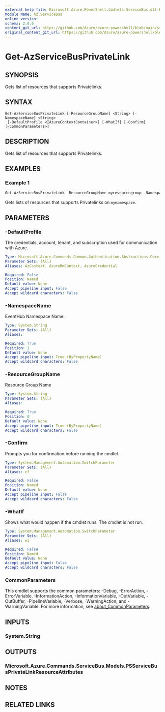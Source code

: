 ```yaml
---
external help file: Microsoft.Azure.PowerShell.Cmdlets.ServiceBus.dll-Help.xml
Module Name: Az.ServiceBus
online version: 
schema: 2.0.0
content_git_url: https://github.com/Azure/azure-powershell/blob/main/src/ServiceBus/ServiceBus/help/Get-AzServiceBusPrivateLink.md
original_content_git_url: https://github.com/Azure/azure-powershell/blob/main/src/ServiceBus/ServiceBus/help/Get-AzServiceBusPrivateLink.md
---
```


# Get-AzServiceBusPrivateLink

## SYNOPSIS
Gets list of resources that supports Privatelinks.

## SYNTAX

```
Get-AzServiceBusPrivateLink [-ResourceGroupName] <String> [-NamespaceName] <String>
 [-DefaultProfile <IAzureContextContainer>] [-WhatIf] [-Confirm] [<CommonParameters>]
```

## DESCRIPTION
Gets list of resources that supports Privatelinks.

## EXAMPLES

### Example 1
```powershell
Get-AzServiceBusPrivateLink -ResourceGroupName myresourcegroup -NamespaceName mynamespace
```

Gets lists of resources that supports Privatelinks on `mynamespace`.

## PARAMETERS

### -DefaultProfile
The credentials, account, tenant, and subscription used for communication with Azure.

```yaml
Type: Microsoft.Azure.Commands.Common.Authentication.Abstractions.Core.IAzureContextContainer
Parameter Sets: (All)
Aliases: AzContext, AzureRmContext, AzureCredential

Required: False
Position: Named
Default value: None
Accept pipeline input: False
Accept wildcard characters: False
```

### -NamespaceName
EventHub Namespace Name.

```yaml
Type: System.String
Parameter Sets: (All)
Aliases:

Required: True
Position: 1
Default value: None
Accept pipeline input: True (ByPropertyName)
Accept wildcard characters: False
```

### -ResourceGroupName
Resource Group Name

```yaml
Type: System.String
Parameter Sets: (All)
Aliases:

Required: True
Position: 0
Default value: None
Accept pipeline input: True (ByPropertyName)
Accept wildcard characters: False
```

### -Confirm
Prompts you for confirmation before running the cmdlet.

```yaml
Type: System.Management.Automation.SwitchParameter
Parameter Sets: (All)
Aliases: cf

Required: False
Position: Named
Default value: None
Accept pipeline input: False
Accept wildcard characters: False
```

### -WhatIf
Shows what would happen if the cmdlet runs.
The cmdlet is not run.

```yaml
Type: System.Management.Automation.SwitchParameter
Parameter Sets: (All)
Aliases: wi

Required: False
Position: Named
Default value: None
Accept pipeline input: False
Accept wildcard characters: False
```

### CommonParameters
This cmdlet supports the common parameters: -Debug, -ErrorAction, -ErrorVariable, -InformationAction, -InformationVariable, -OutVariable, -OutBuffer, -PipelineVariable, -Verbose, -WarningAction, and -WarningVariable. For more information, see [about_CommonParameters](http://go.microsoft.com/fwlink/?LinkID=113216).

## INPUTS

### System.String

## OUTPUTS

### Microsoft.Azure.Commands.ServiceBus.Models.PSServiceBusPrivateLinkResourceAttributes

## NOTES

## RELATED LINKS
